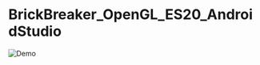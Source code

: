 # BrickBreaker_OpenGL_ES20_AndroidStudio



![Demo](https://github.com/BogdanPolitic/Demos/blob/main/Learning_Individual_demo_0.gif?raw=true)
